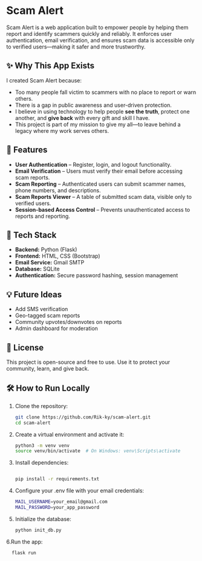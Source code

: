 # Scam Alert

Scam Alert is a web application built to empower people by helping them report and identify scammers quickly and reliably. It enforces user authentication, email verification, and ensures scam data is accessible only to verified users—making it safer and more trustworthy.

## ✨ Why This App Exists

I created Scam Alert because:

- Too many people fall victim to scammers with no place to report or warn others.
- There is a gap in public awareness and user-driven protection.
- I believe in using technology to help people **see the truth**, protect one another, and **give back** with every gift and skill I have.
- This project is part of my mission to give my all—to leave behind a legacy where my work serves others.

## 🔐 Features

- **User Authentication** – Register, login, and logout functionality.
- **Email Verification** – Users must verify their email before accessing scam reports.
- **Scam Reporting** – Authenticated users can submit scammer names, phone numbers, and descriptions.
- **Scam Reports Viewer** – A table of submitted scam data, visible only to verified users.
- **Session-based Access Control** – Prevents unauthenticated access to reports and reporting.

## 🚀 Tech Stack

- **Backend:** Python (Flask)
- **Frontend:** HTML, CSS (Bootstrap)
- **Email Service:** Gmail SMTP
- **Database:** SQLite
- **Authentication:** Secure password hashing, session management

## 💡 Future Ideas

- Add SMS verification
- Geo-tagged scam reports
- Community upvotes/downvotes on reports
- Admin dashboard for moderation

## 📜 License
This project is open-source and free to use. Use it to protect your community, learn, and give back.


## 🛠 How to Run Locally

1. Clone the repository:

   ```bash
   git clone https://github.com/Rik-ky/scam-alert.git
   cd scam-alert
2. Create a virtual environment and activate it:
   
   ```bash
   python3 -m venv venv
   source venv/bin/activate  # On Windows: venv\Scripts\activate
   
3. Install dependencies:

    ```bash

   pip install -r requirements.txt

4. Configure your .env file with your email credentials:

    ```bash
    MAIL_USERNAME=your_email@gmail.com
   MAIL_PASSWORD=your_app_password
   

5. Initialize the database:
   
    ```bash
    python init_db.py
    

6.Run the app:
   ```bash
     flask run
